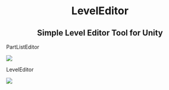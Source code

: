 <h1 align="center">LevelEditor</h1>
<h2 align="center">Simple Level Editor Tool for Unity</h2>

<p>PartListEditor</p>
<img align="center" src="https://user-images.githubusercontent.com/100194436/155766201-c52ae214-3185-434f-b9ea-23f3f05f7691.png">

<p>LevelEditor</p>
<img align="center" src="https://user-images.githubusercontent.com/100194436/155808795-e416cd80-23d4-4a45-8078-68697bbbea04.png">
